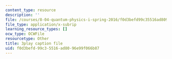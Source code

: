 ```yaml
---
content_type: resource
description: ''
file: /courses/8-04-quantum-physics-i-spring-2016/f0d3befd99c35516ad8096e99f066b87_Cb_3sOYLjUI.vtt
file_type: application/x-subrip
learning_resource_types: []
ocw_type: OCWFile
resourcetype: Other
title: 3play caption file
uid: f0d3befd-99c3-5516-ad80-96e99f066b87
---
```

